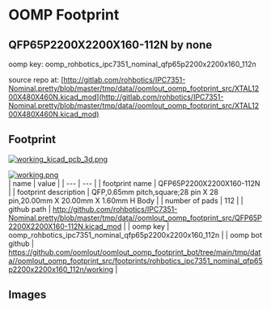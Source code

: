 # OOMP Footprint  
## QFP65P2200X2200X160-112N  by none  
  
oomp key: oomp_rohbotics_ipc7351_nominal_qfp65p2200x2200x160_112n  
  
source repo at: [http://gitlab.com/rohbotics/IPC7351-Nominal.pretty/blob/master/tmp/data//oomlout_oomp_footprint_src/XTAL1200X480X460N.kicad_mod](http://gitlab.com/rohbotics/IPC7351-Nominal.pretty/blob/master/tmp/data//oomlout_oomp_footprint_src/XTAL1200X480X460N.kicad_mod)  
## Footprint  
  
[![working_kicad_pcb_3d.png](working_kicad_pcb_3d_600.png)](working_kicad_pcb_3d.png)  
  
[![working.png](working_600.png)](working.png)  
| name | value | 
| --- | --- | 
| footprint name | QFP65P2200X2200X160-112N | 
| footprint description | QFP,0.65mm pitch,square;28 pin X 28 pin,20.00mm X 20.00mm X 1.60mm H Body | 
| number of pads | 112 | 
| github path | http://github.com/rohbotics/IPC7351-Nominal.pretty/blob/master/tmp/data//oomlout_oomp_footprint_src/QFP65P2200X2200X160-112N.kicad_mod | 
| oomp key | oomp_rohbotics_ipc7351_nominal_qfp65p2200x2200x160_112n | 
| oomp bot github | https://github.com/oomlout/oomlout_oomp_footprint_bot/tree/main/tmp/data//oomlout_oomp_footprint_src/footprints/rohbotics_ipc7351_nominal_qfp65p2200x2200x160_112n/working | 
## Images  
